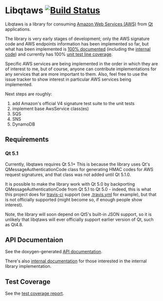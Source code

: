 # Libqtaws [![Build Status](https://travis-ci.org/pcolby/libqtaws.png?branch=master)](https://travis-ci.org/pcolby/libqtaws)

Libqtaws is a library for consuming [Amazon Web Services (AWS)](http://aws.amazon.com/) from
[Qt](http://qt-project.org/) applications.

The library is very early stages of development; only the AWS signature
code and AWS endpoints information has been implemented so far, but what has been implemented is
[100% documented](http://pcolby.github.io/libqtaws/doc/api/annotated.html)
(including the [internal code](http://pcolby.github.io/libqtaws/doc/internal/annotated.html)) and 
currently has 100% [unit test line coverage](http://pcolby.github.io/libqtaws/test/coverage/).

Specific AWS services are being implemented in the order in which they are of interest to me,
but of course, anyone can contribute implementations for any services that are more important to them.
Also, feel free to use the issue tracker to show interest in particular AWS services being implemented.

Next steps are roughly:

1. add Amazon's official V4 signature test suite to the unit tests
2. implement base AwsService class(es)
3. SQS
4. SNS
5. DynamoDB

## Requirements
### Qt 5.1
Currently, libqtaws requires Qt 5.1+  This is because the library uses Qt's QMessageAuthenticationCode class for
generating HMAC codes for AWS request signatures, and that class was not added until Qt 5.1.0.

It is possible to make the library work with Qt 5.0 by backporting QMessageAuthenticationCode from Qt 5.1 to Qt 5.0 -
indeed, this is what this project does for [travis-ci](https://travis-ci.org/) support (see [.travis.yml](.travis.yml)
for example), but that is not officially supported (might become so, if enough people show interest).

Note, the library will soon depend on Qt5's built-in JSON support, so it is unlikely that libqtaws will ever officially
support earlier version of Qt, such as Qt4.8.

## API Documentaion

See the doxygen-generated [API documentation](http://pcolby.github.io/libqtaws/doc/api/annotated.html).

There's also [internal documentation](http://pcolby.github.io/libqtaws/doc/internal/annotated.html) for those
interested in the internal library implementation.

## Test Coverage

See the [test coverage report](http://pcolby.github.io/libqtaws/test/coverage/).
